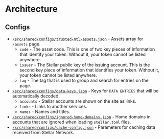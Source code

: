 # Architecture

## Configs

- [`/src/shared/configs/trusted-mtl-assets.json`](/src/shared/configs/trusted-mtl-assets.json) - Assets array for `/assets` page.
  - `code` - The asset code. This is one of two key pieces of information that identify your token. Without it, your token cannot be listed anywhere.
  - `issuer` - The Stellar public key of the issuing account. This is the second key piece of information that identifies your token. Without it, your token cannot be listed anywhere.
  - `tag` - The tag that is used to group and search for entries on the page.
- [`/src/shared/configs/data-keys.json`](/src/shared/configs/data-keys.json) - Keys ​​for `DATA ENTRIES` that will be automatically decoded.
  - `accounts` - Stellar accounts are shown on the site as links.
  - `links` - Links to another services.
  - `names` - Names and titles.
- [`/src/shared/configs/ignored-home-domains.json`](/src/shared/configs/ignored-home-domains.json) - Home domains in accounts that are ignored when loading `stellar.toml` files.
- [`/src/shared/configs/cache-config.json`](/src/shared/configs/cache-config.json) - Parameters for caching data received from Stellar Network.
